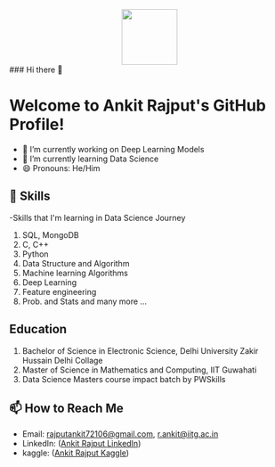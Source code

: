 <div id="header" align="center">
  <img src="http://24.media.tumblr.com/b9a552bef486726fb1206750e50c643e/tumblr_mq4c74lZ6S1rwai13o1_500.gif" width="100"/>
</div>
### Hi there 👋

# Welcome to Ankit Rajput's GitHub Profile!

- 🔭 I’m currently working on Deep Learning Models
- 🌱 I’m currently learning Data Science
- 😄 Pronouns: He/Him

## 🌱 Skills

-Skills that I'm learning in Data Science Journey 
1. SQL, MongoDB
2. C, C++
3. Python
4. Data Structure and Algorithm 
5. Machine learning Algorithms
6. Deep Learning
7. Feature engineering
8. Prob. and Stats
and many more ...

## Education
1. Bachelor of Science in Electronic Science, Delhi University Zakir Hussain Delhi Collage
2. Master of Science in Mathematics and Computing, IIT Guwahati
3. Data Science Masters course impact batch by PWSkills

## 📫 How to Reach Me

- Email: rajputankit72106@gmail.com, r.ankit@iitg.ac.in
- LinkedIn: ([Ankit Rajput LinkedIn](https://www.linkedin.com/in/ankit-rajput892/))
- kaggle: ([Ankit Rajput Kaggle](https://www.kaggle.com/ankitrajput77))

